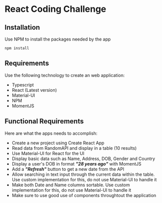 # React Coding Challenge

## Installation

Use NPM to install the packages needed by the app

```
npm install
```

## Requirements

Use the following technology to create an web application:

* Typescript
* React (Latest version)
* Material-UI
* NPM
* MomentJS

## Functional Requirements

Here are what the apps needs to accomplish:

* Create a new project using Create React App
* Read data from RandomAPI and display in a table (10 results)
* Use Material-UI for React for the UI
* Display basic data such as Name, Address, DOB, Gender and Country
* Display a user's DOB in format **_"28 years ago"_** with MomentJS
* Add a **_"Refresh"_** button to get a new date from the API
* Allow searching in text input through the current data within the table. Use custom implementation for this, do not use Material-UI to handle it
* Make both Date and Name columns sortable. Use custom implementation for this, do not use Material-UI to handle it
* Make sure to use good use of components throughtout the application

